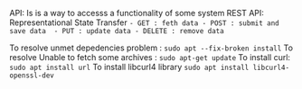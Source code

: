 API: Is is a way to accesss a functionality of some system
    REST API: Representational State Transfer
        ```
        - GET : feth data
        - POST : submit and save data 
        - PUT : update data
        - DELETE : remove data
        ```

To resolve unmet depedencies problem : 
```sudo apt --fix-broken install```
To resolve Unable to fetch some archives : 
```sudo apt-get update```
To install curl:
```sudo apt install url```
To install libcurl4 library
```sudo apt install libcurl4-openssl-dev```